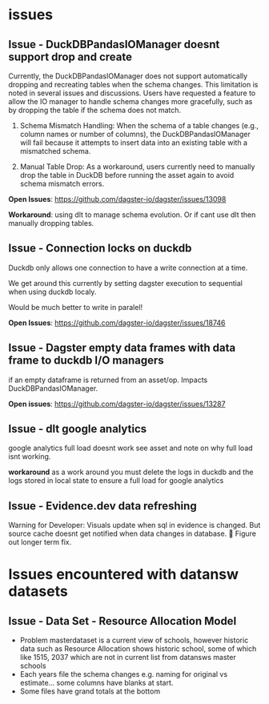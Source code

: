 # issues

## Issue - DuckDBPandasIOManager doesnt support drop and create

Currently, the DuckDBPandasIOManager does not support automatically dropping and recreating tables when the schema changes. This limitation is noted in several issues and discussions. Users have requested a feature to allow the IO manager to handle schema changes more gracefully, such as by dropping the table if the schema does not match.

1. Schema Mismatch Handling: When the schema of a table changes (e.g., column names or number of columns), the DuckDBPandasIOManager will fail because it attempts to insert data into an existing table with a mismatched schema.

2. Manual Table Drop: As a workaround, users currently need to manually drop the table in DuckDB before running the asset again to avoid schema mismatch errors.

**Open Issues**: https://github.com/dagster-io/dagster/issues/13098

**Workaround**: using dlt to manage schema evolution. Or if cant use dlt then manually dropping tables.


## Issue - Connection locks on duckdb

Duckdb only allows one connection to have a write connection at a time.

We get around this currently by setting dagster execution to sequential when using duckdb localy.

Would be much better to write in paralel!

**Open Issues**: https://github.com/dagster-io/dagster/issues/18746

## Issue - Dagster empty data frames with data frame to duckdb I/O managers

if an empty dataframe is returned from an asset/op. Impacts DuckDBPandasIOManager.

**Open issues**: https://github.com/dagster-io/dagster/issues/13287

## Issue - dlt google analytics

google analytics full load doesnt work see asset and note on why full load isnt working.

**workaround** as a work around you must delete the logs in duckdb and the logs stored in local state to ensure a full load for google analytics

## Issue - Evidence.dev data refreshing

Warning for Developer: Visuals update when sql in evidence is changed. But source cache doesnt get notified when data changes in database. 🚧 Figure out longer term fix.

# Issues encountered with datansw datasets

## Issue - Data Set - Resource Allocation Model

- Problem masterdataset is a current view of schools, however historic data such as Resource Allocation shows historic school, some of which like 1515, 2037 which are not in current list from datansws master schools
- Each years file the schema changes e.g. naming for original vs estimate... some columns have blanks at start.
- Some files have grand totals at the bottom
